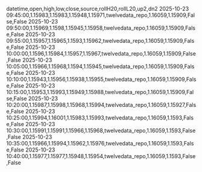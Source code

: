 datetime,open,high,low,close,source,rollH20,rollL20,up2,dn2
2025-10-23 09:45:00,1.15983,1.15983,1.15948,1.15971,twelvedata_repo,1.16059,1.15909,False,False
2025-10-23 09:50:00,1.15969,1.1598,1.15945,1.15958,twelvedata_repo,1.16059,1.15909,False,False
2025-10-23 09:55:00,1.15957,1.15965,1.1593,1.15962,twelvedata_repo,1.16059,1.15909,False,False
2025-10-23 10:00:00,1.1596,1.15984,1.15957,1.15967,twelvedata_repo,1.16059,1.15909,False,False
2025-10-23 10:05:00,1.15966,1.15968,1.1594,1.15945,twelvedata_repo,1.16059,1.15909,False,False
2025-10-23 10:10:00,1.15943,1.15956,1.15938,1.15955,twelvedata_repo,1.16059,1.15909,False,False
2025-10-23 10:15:00,1.15953,1.15993,1.15949,1.15988,twelvedata_repo,1.16059,1.15909,False,False
2025-10-23 10:20:00,1.15987,1.15998,1.15968,1.15994,twelvedata_repo,1.16059,1.15927,False,False
2025-10-23 10:25:00,1.15994,1.16001,1.15983,1.15993,twelvedata_repo,1.16059,1.1593,False,False
2025-10-23 10:30:00,1.15991,1.15991,1.15966,1.15968,twelvedata_repo,1.16059,1.1593,False,False
2025-10-23 10:35:00,1.15966,1.15994,1.15962,1.15976,twelvedata_repo,1.16059,1.1593,False,False
2025-10-23 10:40:00,1.15977,1.15977,1.15948,1.15954,twelvedata_repo,1.16059,1.1593,False,False
